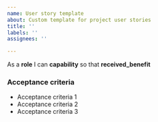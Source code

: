 ```yaml
---
name: User story template
about: Custom template for project user stories
title: ''
labels: ''
assignees: ''

---
```


As a **role** I can **capability** so that **received_benefit**

###  Acceptance criteria

- Acceptance criteria 1
- Acceptance criteria 2
- Acceptance criteria 3
